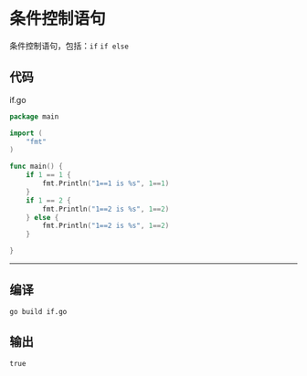 # 条件控制语句

条件控制语句，包括：`if` `if else`

## 代码

if.go

```go
package main

import (
	"fmt"
)

func main() {
	if 1 == 1 {
		fmt.Println("1==1 is %s", 1==1)
	}
	if 1 == 2 {
		fmt.Println("1==2 is %s", 1==2)
	} else {
		fmt.Println("1==2 is %s", 1==2)
	}

}

```
---------------
## 编译

```
go build if.go
```

## 输出

```
true
```
